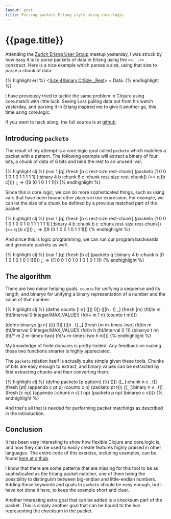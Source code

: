 ```yaml
---
layout: post
title: Parsing packets Erlang style using core.logic
---
```


# {{page.title}}

Attending the [Zurich Erlang User Group](http://www.meetup.com/Zurich-Erlang-User-Group/) meetup yesterday, I was struck by how easy it is to parse packets of data in Erlang using the `<<...>>` construct. Here is a nice example which parses a size, using that size to parse a chunk of data:

{% highlight erl %}
<<Size:4/binary,C:Size,_Rest>> = Data.
{% endhighlight %}

I have previously tried to tackle the same problem in Clojure using core.match with little luck. Seeing Lars pulling data out from his watch yesterday, and parsing it in Erlang inspired me to give it another go, this time using core.logic.

If you want to hack along, the full source is at [github](https://github.com/tgk/parsing-packet-with-logic).

## Introducing `packeto`

The result of my attempt is a core.logic goal called `packeto` which matches a packet with a pattern. The following example will extract a binary of four bits, a chunk of data of 6 bits and bind the rest to an unused lvar.

{% highlight clj %}
(run 1 [q]
     (fresh [b c
             rest-size rest-chunk]
            (packeto [1 0 0 1 0 1 0 1 1 1 1 1]
                     [:binary 4 b
                      :chunk 6 c
                      :chunk rest-size rest-chunk])
            (== q [b c])))
;; => ([9 (0 1 0 1 1 1)])
{% endhighlight %}

Since this is core.logic, we can do more sophisticated things, such as using vars that have been bound other places in our expression. For example, we can let the size of a chunk be defined by a previous matched part of the packet.

{% highlight clj %}
(run 1 [q]
     (fresh [b c
             rest-size rest-chunk]
            (packeto [1 0 0 1 0 1 0 0 1 0 1 1 1 1 1 1]
                     [:binary 4 b
                      :chunk b c
                      :chunk rest-size rest-chunk])
            (== q [b c])))
;; => ([9 (0 1 0 0 1 0 1 1 1)])
{% endhighlight %}

And since this is logic programming, we can run our program backwards and generate packets as well.

{% highlight clj %}
(run 1 [q]
     (fresh [b c]
            (packeto q
                     [:binary 4 b
                      :chunk b [0 1 0 1 0 1 0 1 1]])))
;; => ((1 0 0 1 0 1 0 1 0 1 0 1 1))
{% endhighlight %}

## The algorithm

There are two minor helping goals. `counto` for unifying a sequence and its length, and binaryo for unifying a binary representation of a number and the value of that number.

{% highlight clj %}
(defne counto [l n]
  ([() 0])
  ([[h . t] _]
     (fresh [m]
            (fd/in m (fd/interval 0 Integer/MAX_VALUE))
            (fd/+ m 1 n)
            (counto t m))))

(defne binaryo [p n]
  ([() 0])
  ([[h . t] _]
     (fresh [m m-times-two]
            (fd/in m (fd/interval 0 Integer/MAX_VALUE))
            (fd/in h (fd/interval 0 1))
            (binaryo t m)
            (fd/* m 2 m-times-two)
            (fd/+ m-times-two h n))))
{% endhighlight %}

My knowledge of finite domains is pretty limited. Any feedback on making these two functions smarter is highly appreciated.

The `packeto` relation itself is actually quite simple given these tools. Chunks of bits are easy enough to extract, and binary values can be extracted by first extracting chunks and then converting them.

{% highlight clj %}
(defne packeto [p pattern]
  ([() ()])
  ([_ [:chunk n c . t]]
     (fresh [pt]
            (appendo c pt p)
            (counto c n)
            (packeto pt t)))
  ([_ [:binary n v . t]]
     (fresh [c np]
            (appendo [:chunk n c] t np)
            (packeto p np)
            (binaryo c v))))
{% endhighlight %}

And that's all that is needed for performing packet matchings as described in the introduction.

## Conclusion

It has been very interesting to show how flexible Clojure and core.logic is, and how they can be used to easily create features highly praised in other languages. The entire code of this exercise, including examples, can be found [here at github](https://github.com/tgk/parsing-packet-with-logic). 

I know that there are some patterns that are missing for this tool to be as sophisticated as the Erlang packet matcher, one of them being the possibility to distinguish between big-endian and little-endian numbers. Adding these keywords and goals to `packeto` should be easy enough, but I have not done it here, to keep the example short and clear.

Another interesting extra goal that can be added is a checksum part of the packet. This is simply another goal that can be bound to the lvar representing the checksum in the packet.

